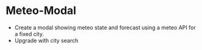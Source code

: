 # Meteo-Modal
- Create a modal showing meteo state and forecast using a meteo API for a fixed city.
- Upgrade with city search
